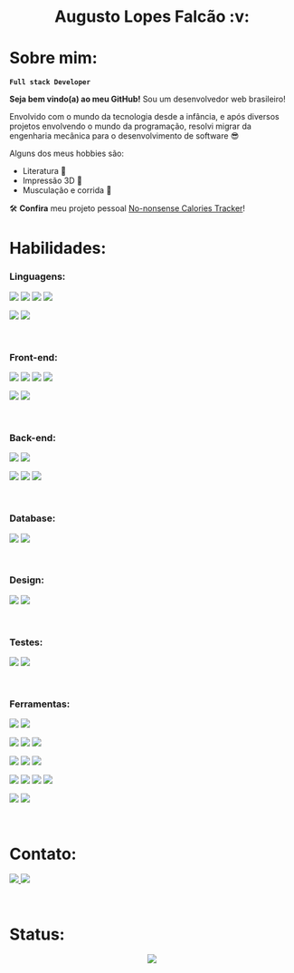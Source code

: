 <h1 align='center'>Augusto Lopes Falcão :v:</h1>

# Sobre mim:

**`Full stack Developer`**

**Seja bem vindo(a) ao meu GitHub!** Sou um desenvolvedor web brasileiro!

Envolvido com o mundo da tecnologia desde a infância, e após diversos projetos envolvendo o mundo da programação, resolvi migrar da engenharia mecânica para o desenvolvimento de software :sunglasses:

Alguns dos meus hobbies são:

- Literatura :book:
- Impressão 3D :fire_extinguisher:
- Musculação e corrida :running_shirt_with_sash:

:hammer_and_wrench: **Confira** meu projeto pessoal [No-nonsense Calories Tracker](https://github.com/augustolfp/calories-tracker-frontend-v2)!

# Habilidades:

### **Linguagens:**

<img src="https://img.shields.io/badge/JavaScript-323330?style=for-the-badge&logo=javascript&logoColor=F7DF1E" /> <img src='https://img.shields.io/badge/TypeScript-007ACC?style=for-the-badge&logo=typescript&logoColor=white' /> <img src="https://img.shields.io/badge/HTML5-E34F26?style=for-the-badge&logo=html5&logoColor=white" /> <img src='https://img.shields.io/badge/CSS3-1572B6?style=for-the-badge&logo=css3&logoColor=white' />

<img src='https://img.shields.io/badge/C-00599C?style=for-the-badge&logo=c&logoColor=white' /> <img src='https://img.shields.io/badge/C%2B%2B-00599C?style=for-the-badge&logo=c%2B%2B&logoColor=white' />

<br/>

### **Front-end:**

<img src='https://img.shields.io/badge/React-20232A?style=for-the-badge&logo=react&logoColor=61DAFB' /> <img src='https://img.shields.io/badge/Vite-B73BFE?style=for-the-badge&logo=vite&logoColor=FFD62E' /> <img src='https://img.shields.io/badge/react%20QUERY-EF4444?style=for-the-badge&logo=react%20table&logoColor=white' /> <img src='https://img.shields.io/badge/React_Router-CA4245?style=for-the-badge&logo=react-router&logoColor=white' />

<img src='https://img.shields.io/badge/styled--components-DB7093?style=for-the-badge&logo=styled-components&logoColor=white' /> <img src='https://img.shields.io/badge/Chakra--UI-319795?style=for-the-badge&logo=chakra-ui&logoColor=white' />

<br/>

### **Back-end:**

<img src='https://img.shields.io/badge/Node.js-339933?style=for-the-badge&logo=nodedotjs&logoColor=white'/> <img src='https://img.shields.io/badge/ts--node-3178C6?style=for-the-badge&logo=ts-node&logoColor=white' />

<img src='https://img.shields.io/badge/Express.js-000000?style=for-the-badge&logo=express&logoColor=white' /> <img src='https://img.shields.io/badge/JWT-000000?style=for-the-badge&logo=JSON%20web%20tokens&logoColor=white' /> <img src='https://img.shields.io/badge/Prisma-3982CE?style=for-the-badge&logo=Prisma&logoColor=white'>

<br/>

### **Database:**

<img src='https://img.shields.io/badge/PostgreSQL-316192?style=for-the-badge&logo=postgresql&logoColor=white' /> <img src='https://img.shields.io/badge/MongoDB-4EA94B?style=for-the-badge&logo=mongodb&logoColor=white'>

<br/>

### **Design:**

<img src='https://img.shields.io/badge/Inkscape-000000?style=for-the-badge&logo=Inkscape&logoColor=white' /> <img src='https://img.shields.io/badge/Figma-F24E1E?style=for-the-badge&logo=figma&logoColor=white' />

<br/>

### **Testes:**

<img src='https://img.shields.io/badge/Cypress-17202C?style=for-the-badge&logo=cypress&logoColor=white' /> <img src='https://img.shields.io/badge/Jest-C21325?style=for-the-badge&logo=jest&logoColor=white' />

<br/>

### **Ferramentas:**

<img src='https://img.shields.io/badge/eslint-3A33D1?style=for-the-badge&logo=eslint&logoColor=white' /> <img src='https://img.shields.io/badge/prettier-1A2C34?style=for-the-badge&logo=prettier&logoColor=F7BA3E' />

<img src='https://img.shields.io/badge/GIT-E44C30?style=for-the-badge&logo=git&logoColor=white' /> <img src='https://img.shields.io/badge/GitHub-100000?style=for-the-badge&logo=github&logoColor=white' /> <img src='https://img.shields.io/badge/GitHub_Actions-2088FF?style=for-the-badge&logo=github-actions&logoColor=white'>

<img src='https://img.shields.io/badge/Heroku-430098?style=for-the-badge&logo=heroku&logoColor=white'/> <img src='https://img.shields.io/badge/Amazon_AWS-FF9900?style=for-the-badge&logo=amazonaws&logoColor=white' /> <img src='	https://img.shields.io/badge/Vercel-000000?style=for-the-badge&logo=vercel&logoColor=white' />

<img src='https://img.shields.io/badge/Docker-2CA5E0?style=for-the-badge&logo=docker&logoColor=white' /> <img src='	https://img.shields.io/badge/npm-CB3837?style=for-the-badge&logo=npm&logoColor=white'> <img src='https://img.shields.io/badge/GNU%20Bash-4EAA25?style=for-the-badge&logo=GNU%20Bash&logoColor=white' /> <img src='https://img.shields.io/badge/Linux-FCC624?style=for-the-badge&logo=linux&logoColor=black' />

<img src='https://img.shields.io/badge/Slack-4A154B?style=for-the-badge&logo=slack&logoColor=white'/> <img src='https://img.shields.io/badge/Trello-0052CC?style=for-the-badge&logo=trello&logoColor=white' />

<br/>

# Contato:

[<img src='https://img.shields.io/badge/Gmail-D14836?style=for-the-badge&logo=gmail&logoColor=white' /> ](augustolfp@gmail.com) [<img src='https://img.shields.io/badge/LinkedIn-0077B5?style=for-the-badge&logo=linkedin&logoColor=white' />](https://www.linkedin.com/in/augustolopesfalcao/)

<br/>

# Status:

<p align='center'>
    <img src='https://github-readme-stats.vercel.app/api?username=augustolfp' />
</p>
